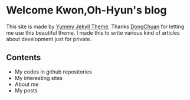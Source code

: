 # Welcome Kwon,Oh-Hyun's blog

This site is made by [Yummy Jekyll Theme](http://github.com/DONGChuan/Yummy-Jekyll). Thanks [DongChuan](http://dongchuan.github.io) for letting me use this beautiful theme. I made this to write various kind of articles about development just for private.

## Contents

* My codes in github repositories
* My interesting sites
* About me
* My posts
